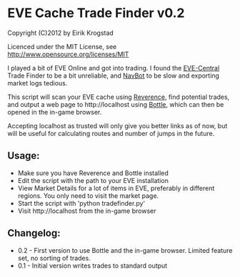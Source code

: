 EVE Cache Trade Finder v0.2
===========================

Copyright (C)2012 by Eirik Krogstad

Licenced under the MIT License, see http://www.opensource.org/licenses/MIT

I played a bit of EVE Online and got into trading. I found the [EVE-Central](http://eve-central.com/) Trade Finder to be a bit unreliable, and [NavBot](http://code.google.com/p/navbot/) to be slow and exporting market logs tedious.

This script will scan your EVE cache using [Reverence](https://github.com/ntt/reverence), find potential trades, and output a web page to http://localhost using [Bottle](https://github.com/defnull/bottle), which can then be opened in the in-game browser.

Accepting localhost as trusted will only give you better links as of now, but will be useful for calculating routes and number of jumps in the future.

Usage:
------
- Make sure you have Reverence and Bottle installed
- Edit the script with the path to your EVE installation
- View Market Details for a lot of items in EVE, preferably in different regions. You only need to visit the market page.
- Start the script with 'python tradefinder.py'
- Visit http://localhost from the in-game browser

Changelog:
----------
- 0.2 - First version to use Bottle and the in-game browser. Limited feature set, no sorting of trades.
- 0.1 - Initial version writes trades to standard output

